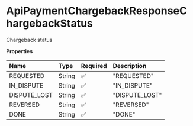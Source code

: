# ApiPaymentChargebackResponseChargebackStatus

Chargeback status

**Properties**

| Name         | Type   | Required | Description    |
| :----------- | :----- | :------- | :------------- |
| REQUESTED    | String | ✅       | "REQUESTED"    |
| IN_DISPUTE   | String | ✅       | "IN_DISPUTE"   |
| DISPUTE_LOST | String | ✅       | "DISPUTE_LOST" |
| REVERSED     | String | ✅       | "REVERSED"     |
| DONE         | String | ✅       | "DONE"         |

<!-- This file was generated by liblab | https://liblab.com/ -->
